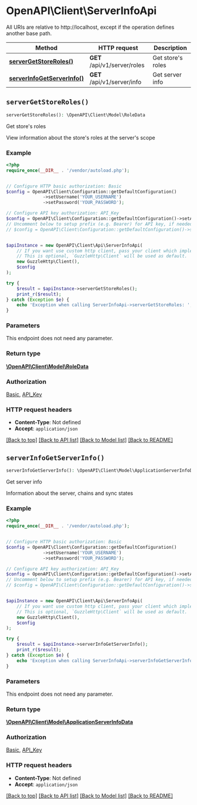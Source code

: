 # OpenAPI\Client\ServerInfoApi

All URIs are relative to http://localhost, except if the operation defines another base path.

| Method | HTTP request | Description |
| ------------- | ------------- | ------------- |
| [**serverGetStoreRoles()**](ServerInfoApi.md#serverGetStoreRoles) | **GET** /api/v1/server/roles | Get store&#39;s roles |
| [**serverInfoGetServerInfo()**](ServerInfoApi.md#serverInfoGetServerInfo) | **GET** /api/v1/server/info | Get server info |


## `serverGetStoreRoles()`

```php
serverGetStoreRoles(): \OpenAPI\Client\Model\RoleData
```

Get store's roles

View information about the store's roles at the server's scope

### Example

```php
<?php
require_once(__DIR__ . '/vendor/autoload.php');


// Configure HTTP basic authorization: Basic
$config = OpenAPI\Client\Configuration::getDefaultConfiguration()
              ->setUsername('YOUR_USERNAME')
              ->setPassword('YOUR_PASSWORD');

// Configure API key authorization: API_Key
$config = OpenAPI\Client\Configuration::getDefaultConfiguration()->setApiKey('Authorization', 'YOUR_API_KEY');
// Uncomment below to setup prefix (e.g. Bearer) for API key, if needed
// $config = OpenAPI\Client\Configuration::getDefaultConfiguration()->setApiKeyPrefix('Authorization', 'Bearer');


$apiInstance = new OpenAPI\Client\Api\ServerInfoApi(
    // If you want use custom http client, pass your client which implements `GuzzleHttp\ClientInterface`.
    // This is optional, `GuzzleHttp\Client` will be used as default.
    new GuzzleHttp\Client(),
    $config
);

try {
    $result = $apiInstance->serverGetStoreRoles();
    print_r($result);
} catch (Exception $e) {
    echo 'Exception when calling ServerInfoApi->serverGetStoreRoles: ', $e->getMessage(), PHP_EOL;
}
```

### Parameters

This endpoint does not need any parameter.

### Return type

[**\OpenAPI\Client\Model\RoleData**](../Model/RoleData.md)

### Authorization

[Basic](../../README.md#Basic), [API_Key](../../README.md#API_Key)

### HTTP request headers

- **Content-Type**: Not defined
- **Accept**: `application/json`

[[Back to top]](#) [[Back to API list]](../../README.md#endpoints)
[[Back to Model list]](../../README.md#models)
[[Back to README]](../../README.md)

## `serverInfoGetServerInfo()`

```php
serverInfoGetServerInfo(): \OpenAPI\Client\Model\ApplicationServerInfoData
```

Get server info

Information about the server, chains and sync states

### Example

```php
<?php
require_once(__DIR__ . '/vendor/autoload.php');


// Configure HTTP basic authorization: Basic
$config = OpenAPI\Client\Configuration::getDefaultConfiguration()
              ->setUsername('YOUR_USERNAME')
              ->setPassword('YOUR_PASSWORD');

// Configure API key authorization: API_Key
$config = OpenAPI\Client\Configuration::getDefaultConfiguration()->setApiKey('Authorization', 'YOUR_API_KEY');
// Uncomment below to setup prefix (e.g. Bearer) for API key, if needed
// $config = OpenAPI\Client\Configuration::getDefaultConfiguration()->setApiKeyPrefix('Authorization', 'Bearer');


$apiInstance = new OpenAPI\Client\Api\ServerInfoApi(
    // If you want use custom http client, pass your client which implements `GuzzleHttp\ClientInterface`.
    // This is optional, `GuzzleHttp\Client` will be used as default.
    new GuzzleHttp\Client(),
    $config
);

try {
    $result = $apiInstance->serverInfoGetServerInfo();
    print_r($result);
} catch (Exception $e) {
    echo 'Exception when calling ServerInfoApi->serverInfoGetServerInfo: ', $e->getMessage(), PHP_EOL;
}
```

### Parameters

This endpoint does not need any parameter.

### Return type

[**\OpenAPI\Client\Model\ApplicationServerInfoData**](../Model/ApplicationServerInfoData.md)

### Authorization

[Basic](../../README.md#Basic), [API_Key](../../README.md#API_Key)

### HTTP request headers

- **Content-Type**: Not defined
- **Accept**: `application/json`

[[Back to top]](#) [[Back to API list]](../../README.md#endpoints)
[[Back to Model list]](../../README.md#models)
[[Back to README]](../../README.md)
